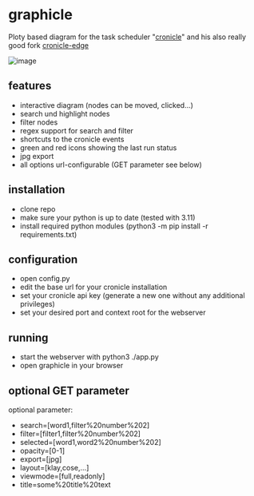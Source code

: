 # graphicle
Ploty based diagram for the task scheduler "[cronicle](https://github.com/jhuckaby/Cronicle)" and his also really good fork [cronicle-edge](https://github.com/cronicle-edge/cronicle-edge)

![image](https://github.com/dheise-rheinenergie-trading-com/graphicle/assets/73586581/e33be328-47c8-44a5-b31b-b57d9808ee76)

## features
- interactive diagram (nodes can be moved, clicked...)
- search und highlight nodes
- filter nodes
- regex support for search and filter
- shortcuts to the cronicle events
- green and red icons showing the last run status
- jpg export
- all options url-configurable (GET parameter see below)

## installation
- clone repo
- make sure your python is up to date (tested with 3.11)
- install required python modules (python3 -m pip install -r requirements.txt)

## configuration
- open config.py
- edit the base url for your cronicle installation
- set your cronicle api key (generate a new one without any additional privileges)
- set your desired port and context root for the webserver

## running
- start the webserver with python3 ./app.py
- open graphicle in your browser 

## optional GET parameter
optional parameter:
- search=[word1,filter%20number%202]
- filter=[filter1,filter%20number%202]
- selected=[word1,word2%20number%202]
- opacity=[0-1]
- export=[jpg]
- layout=[klay,cose,...]
- viewmode=[full,readonly]
- title=some%20title%20text
